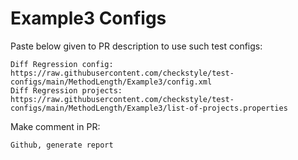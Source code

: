 # Example3 Configs
Paste below given to PR description to use such test configs:
```
Diff Regression config: https://raw.githubusercontent.com/checkstyle/test-configs/main/MethodLength/Example3/config.xml
Diff Regression projects: https://raw.githubusercontent.com/checkstyle/test-configs/main/MethodLength/Example3/list-of-projects.properties
```
Make comment in PR:
```
Github, generate report
```

